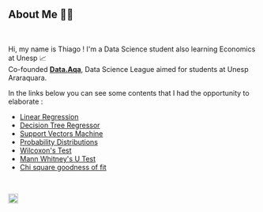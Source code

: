 ## About Me 👨‍💻


<br>

 
Hi,  my name is Thiago ! I'm a Data Science student also learning Economics at Unesp 📈 
<br>
Co-founded **[Data.Aqa](https://github.com/Data-Aqa)**, Data Science League aimed for students at Unesp Araraquara. 

In the links below you can see some contents that I had the opportunity to elaborate :

- [Linear Regression](https://nbviewer.org/github/Data-Aqa/aulas/blob/main/machine%20learning/aprendizado%20supervisionado/metodos%20de%20regressao/regressao%20linear/Regressao%20Linear.ipynb)
- [Decision Tree  Regressor](https://nbviewer.org/github/Data-Aqa/aulas/blob/main/machine%20learning/aprendizado%20supervisionado/metodos%20de%20regressao/decision%20tree%20regressor/Decision%20Tree%20Regressor.ipynb)
- [Support Vectors Machine](https://nbviewer.org/github/Data-Aqa/aulas/blob/main/machine%20learning/aprendizado%20supervisionado/metodos%20de%20classificacao/svm/SVM.ipynb)
- [Probability Distributions](https://nbviewer.org/github/Data-Aqa/aulas/blob/main/estatistica/distribuicoes%20de%20probabilidade/Distribuicoes%20de%20Probabilidade%20-%20Aula.ipynb)
- [Wilcoxon's Test](https://nbviewer.org/github/Data-Aqa/aulas/blob/main/estatistica/testes%20de%20hipotese/teste_wilcoxon/Teste%20de%20Wilcoxon.ipynb)
- [Mann Whitney's U Test](https://nbviewer.org/github/Data-Aqa/aulas/blob/main/estatistica/testes%20de%20hipotese/mann_whitney/Mann-Whitney.ipynb)
- [Chi square goodness of fit](https://nbviewer.org/github/Data-Aqa/aulas/blob/main/estatistica/testes%20de%20hipotese/teste_qui_quadrado/Testes_de_Hipotese_II.ipynb)

<br>

<a href="https://www.linkedin.com/in/thiagopd/" > <img height="20" width="20" src="https://simpleicons.org/icons/linkedin.svg" /> </a>
